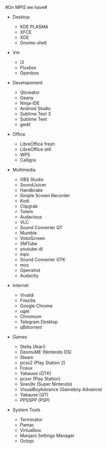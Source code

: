 #On MPIS we have#
* Desktop
    * KDE PLASMA
    * XFCE
    * XDE
    * Gnome-shell

* Vm
    * i3
    * Fluxbox
    * Openbox

* Developement
   * Qtcreator
   * Geany
   * Ninja-IDE
   * Android Studio
   * Sublime Text 3
   * Sublime Text
   * gedit

* Office
    * LibreOffice fresh
    * LibreOffice still
    * WPS
    * Calligra

* Multimedia
    * OBS Studio
    * SoundJuicer
    * Handbrake
    * Simple Screen Recorder
    * Kodi
    * Clipgrab
    * Totem
    * Audacious
    * VLC
    * Sound Converter QT
    * Mumble
    * VokoScreen
    * SMTube
    * youtube-dl
    * mpv
    * Sound Converter GTK
    * moc
    * Openshot
    * Audacity

* Internet
   * Vivaldi
   * Filezilla
   * Google Chrome
   * uget
   * Chromium
   * Telegram Desktop
   * qBittorrent

* Games
    * Stella (Atari)
    * DesmuME (Nintendo DS)
    * Steam
    * pcsx2 (Play Station 2)
    * Fceux
    * Yabause (GTK)
    * pcsxr (Play Station)
    * Snes9x (Super Nintendo)
    * VisualBoyAdvance (Gameboy Advance)
    * Yabause (QT)
    * PPSSPP (PSP)

* System Tools
    * Terminator
    * Pamac
    * Virtualbox
    * Manjaro Settings Manager
    * Octopi
